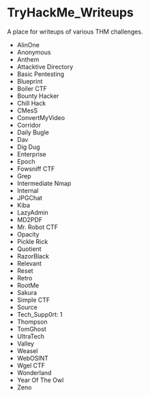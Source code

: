 # TryHackMe_Writeups

A place for writeups of various THM challenges.

- AlinOne
- Anonymous
- Anthem
- Attacktive Directory
- Basic Pentesting
- Blueprint
- Boiler CTF
- Bounty Hacker
- Chill Hack
- CMesS
- ConvertMyVideo
- Corridor
- Daily Bugle
- Dav
- Dig Dug
- Enterprise
- Epoch
- Fowsniff CTF
- Grep
- Intermediate Nmap
- Internal
- JPGChat
- Kiba
- LazyAdmin
- MD2PDF
- Mr. Robot CTF
- Opacity
- Pickle Rick
- Quotient
- RazorBlack
- Relevant
- Reset
- Retro
- RootMe
- Sakura
- Simple CTF
- Source
- Tech_Supp0rt: 1
- Thompson
- TomGhost
- UltraTech
- Valley
- Weasel
- WebOSINT
- Wgel CTF
- Wonderland
- Year Of The Owl
- Zeno
